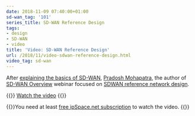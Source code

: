 ```yaml
---
date: 2018-11-09 07:40:00+01:00
sd-wan_tag: '101'
series_title: SD-WAN Reference Design
tags:
- design
- SD-WAN
- video
title: 'Video: SD-WAN Reference Design'
url: /2018/11/video-sdwan-reference-design.html
video_tag: sd-wan
---
```

After [explaining the basics of SD-WAN](/2018/09/video-what-is-sdwan.html), [Pradosh Mohapatra](https://www.ipspace.net/Author:Pradosh_Mohapatra), the author of [SD-WAN Overview](https://www.ipspace.net/SD-WAN_Overview) webinar focused on [SDWAN reference network design](https://my.ipspace.net/bin/get/SDWAN/2%20-%20Reference%20Network%20Design.mp4).

{{<jump>}}
[Watch the video](https://my.ipspace.net/bin/get/SDWAN/2%20-%20Reference%20Network%20Design.mp4)
{{</jump>}}

{{<note free>}}You need at least [free ipSpace.net subscription](https://www.ipspace.net/Subscription/Free) to watch the video.
{{</note>}}
